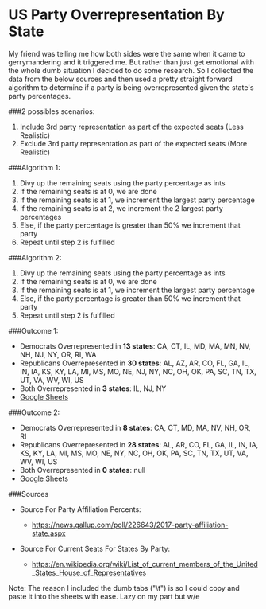 # US Party Overrepresentation By State

My friend was telling me how both sides were the same when it came to gerrymandering and it triggered me. But rather than just get emotional with the whole dumb situation I decided to do some research. So I collected the data from the below sources and then used a pretty straight forward algorithm to determine if a party is being overrepresented given the state's party percentages.

###2 possibles scenarios:
1. Include 3rd party representation as part of the expected seats (Less Realistic)
2. Exclude 3rd party representation as part of the expected seats (More Realistic)

###Algorithm 1: 
1. Divy up the remaining seats using the party percentage as ints
2. If the remaining seats is at 0, we are done
3. If the remaining seats is at 1, we increment the largest party percentage
3. If the remaining seats is at 2, we increment the 2 largest party percentages
4. Else, if the party percentage is greater than 50% we increment that party
5. Repeat until step 2 is fulfilled

###Algorithm 2: 
1. Divy up the remaining seats using the party percentage as ints
2. If the remaining seats is at 0, we are done
3. If the remaining seats is at 1, we increment the largest party percentage
4. Else, if the party percentage is greater than 50% we increment that party
5. Repeat until step 2 is fulfilled

###Outcome 1:
* Democrats   Overrepresented in **13 states**: CA, CT, IL, MD, MA, MN, NV, NH, NJ, NY, OR, RI, WA
* Republicans Overrepresented in **30 states**: AL, AZ, AR, CO, FL, GA, IL, IN, IA, KS, KY, LA, MI, MS, MO, NE, NJ, NY, NC, OH, OK, PA, SC, TN, TX, UT, VA, WV, WI, US
* Both        Overrepresented in  **3 states**: IL, NJ, NY 
* [Google Sheets](https://docs.google.com/spreadsheets/d/1e9mlfr3_OIc8v5Oabc0wPBVADV7ZabuXLx_Us7ock8M/edit#gid=1130096001)

###Outcome 2:
* Democrats   Overrepresented in **8 states**: CA, CT, MD, MA, NV, NH, OR, RI
* Republicans Overrepresented in **28 states**: AL, AR, CO, FL, GA, IL, IN, IA, KS, KY, LA, MI, MS, MO, NE, NY, NC, OH, OK, PA, SC, TN, TX, UT, VA, WV, WI, US
* Both        Overrepresented in  **0 states**: null
* [Google Sheets](https://docs.google.com/spreadsheets/d/1e9mlfr3_OIc8v5Oabc0wPBVADV7ZabuXLx_Us7ock8M/edit#gid=0)

###Sources
* Source For Party Affiliation Percents:
  * https://news.gallup.com/poll/226643/2017-party-affiliation-state.aspx

* Source For Current Seats For States By Party:
  * https://en.wikipedia.org/wiki/List_of_current_members_of_the_United_States_House_of_Representatives

Note: The reason I included the dumb tabs ("\t") is so I could copy and paste it into the sheets with ease. Lazy on my part but w/e